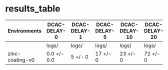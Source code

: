 # results_table
| Environments  |DCAC-DELAY-0|DCAC-DELAY-1|DCAC-DELAY-5|DCAC-DELAY-10|DCAC-DELAY-20|
|---------------|------------|------------|------------|-------------|-------------|
|               |logs/       |logs/       |logs/       |logs/        |logs/        |
|zinc-coating-v0|0.0 +/- 0.0 |5 +/- 0     |17 +/- 0    |23 +/- 0     |72 +/- 0     |
